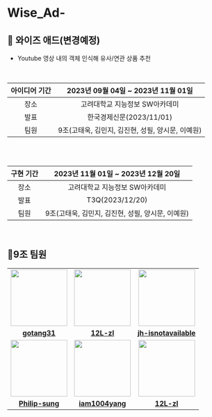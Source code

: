 # Wise_Ad-

🦉 와이즈 애드(변경예정)
-------------
- Youtube 영상 내의 객체 인식해 유사/연관 상품 추천

<br/>

|아이디어 기간|2023년 09월 04일 ~ 2023년 11월 01일|
|:-----:|:----:|
|장소|고려대학교 지능정보 SW아카데미|
|발표|한국경제신문(2023/11/01)|
|팀원|9조(고태욱, 김민지, 김진현, 성필, 양시문, 이예원)|

<br/>


<br/>

| 구현 기간 |2023년 11월 01일 ~ 2023년 12월 20일|
|:-----:|:----:|
|장소|고려대학교 지능정보 SW아카데미|
|발표|T3Q(2023/12/20)|
|팀원|9조(고태욱, 김민지, 김진현, 성필, 양시문, 이예원)|

<br/>


🐥9조 팀원 
---------------


<table>
 <tr>
    <td align="center"><a href="https://github.com/gotang31"><img src="https://avatars.githubusercontent.com/gotang31" width="130px;" alt=""></a></td>
    <td align="center"><a href="https://github.com/12L-zl"><img src="https://avatars.githubusercontent.com/12L-zl" width="130px;" alt=""></a></td>
    <td align="center"><a href="https://github.com/jh-isnotavailable"><img src="https://avatars.githubusercontent.com/jh-isnotavailable" width="130px;" alt=""></a></td>
  </tr>
  <tr>
    <td align="center"><a href="https://github.com/gotang31"><b>gotang31</b></a></td>
    <td align="center"><a href="https://github.com/12L-zl"><b>12L-zl</b></a></td>
    <td align="center"><a href="https://github.com/jh-isnotavailable"><b>jh-isnotavailable</b></a></td>
  </tr>
   <tr>
    <td align="center"><a href="https://github.com/Philip-sung"><img src="https://avatars.githubusercontent.com/Philip-sung" width="130px;" alt=""></a></td>
    <td align="center"><a href="https://github.com/iam1004yang"><img src="https://avatars.githubusercontent.com/iam1004yang" width="130px;" alt=""></a></td>
    <td align="center"><a href="https://github.com/12L-zl"><img src="https://avatars.githubusercontent.com/12L-zl" width="130px;" alt=""></a></td>
  </tr>
  <tr>
    <td align="center"><a href="https://github.com/Philip-sung"><b>Philip-sung</b></a></td>
    <td align="center"><a href="https://github.com/iam1004yang"><b>iam1004yang</b></a></td>
    <td align="center"><a href="https://github.com/12L-zl"><b>12L-zl</b></a></td>
  </tr>
</table>
